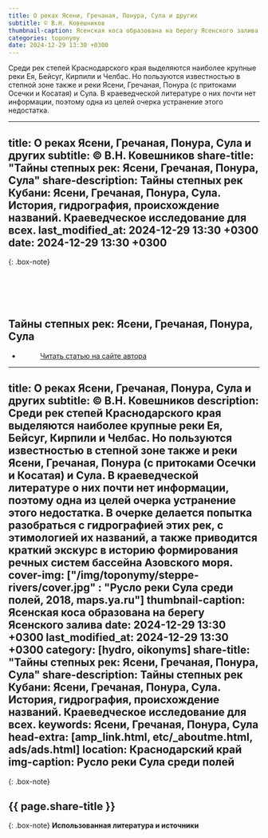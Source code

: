 ```yaml
---
title: О реках Ясени, Гречаная, Понура, Сула и других
subtitle: © В.Н. Ковешников
thumbnail-caption: Ясенская коса образована на берегу Ясенского залива
categories: toponymy
date: 2024-12-29 13:30 +0300
---
```

Среди рек степей Краснодарского края выделяются наиболее крупные реки Ея, Бейсуг, Кирпили и Челбас. Но пользуются известностью в степной зоне также и реки Ясени, Гречаная, Понура (с притоками Осечки и Косатая) и Сула. В краеведческой литературе о них почти нет информации, поэтому одна из целей очерка устранение этого недостатка.

---
title: О реках Ясени, Гречаная, Понура, Сула и других
subtitle: © В.Н. Ковешников
share-title: "Тайны степных рек: Ясени, Гречаная, Понура, Сула"
share-description: Тайны степных рек Кубани: Ясени, Гречаная, Понура, Сула. История, гидрография, происхождение названий. Краеведческое исследование для всех.
last_modified_at: 2024-12-29 13:30 +0300
date: 2024-12-29 13:30 +0300
---
{: .box-note}
## <br><br><br>Тайны степных рек: Ясени, Гречаная, Понура, Сула

<ul class="pagination blog-pager"><li class="page-item previous"><figure><a class="page-link" href="{{ page.url | absolute_url | strip_index | replace:'/amp/','/' }}" data-toggle="tooltip" data-placement="top" title="Перейти на основную версию сайта">Читать статью на сайте автора</a></figure></li></ul>

---
title: О реках Ясени, Гречаная, Понура, Сула и других
subtitle: © В.Н. Ковешников
description: Среди рек степей Краснодарского края выделяются наиболее крупные реки Ея, Бейсуг, Кирпили и Челбас. Но пользуются известностью в степной зоне также и реки Ясени, Гречаная, Понура (с притоками Осечки и Косатая) и Сула. В краеведческой литературе о них почти нет информации, поэтому одна из целей очерка устранение этого недостатка. В очерке делается попытка разобраться с гидрографией этих рек, с этимологией их названий, а также приводится краткий экскурс в историю формирования речных систем бассейна Азовского моря.
cover-img: ["/img/toponymy/steppe-rivers/cover.jpg" : "Русло реки Сула среди полей, 2018, maps.ya.ru"]
thumbnail-caption: Ясенская коса образована на берегу Ясенского залива
date: 2024-12-29 13:30 +0300
last_modified_at: 2024-12-29 13:30 +0300
category: [hydro, oikonyms]
share-title: "Тайны степных рек: Ясени, Гречаная, Понура, Сула"
share-description: Тайны степных рек Кубани: Ясени, Гречаная, Понура, Сула. История, гидрография, происхождение названий. Краеведческое исследование для всех.
keywords: Ясени, Гречаная, Понура, Сула
head-extra: [amp_link.html, etc/_aboutme.html, ads/ads.html]
location: Краснодарский край
img-caption: Русло реки Сула среди полей
---
{: .box-note}
## {{ page.share-title }}



{: .box-note}
**Использованная литература и источники**
